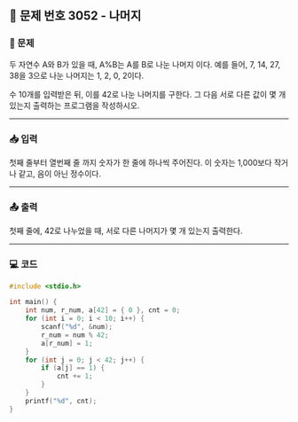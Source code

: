 ## 📝 문제 번호 3052 - 나머지

### 📌 문제
두 자연수 A와 B가 있을 때, A%B는 A를 B로 나눈 나머지 이다. 예를 들어, 7, 14, 27, 38을 3으로 나눈 나머지는 1, 2, 0, 2이다. 

수 10개를 입력받은 뒤, 이를 42로 나눈 나머지를 구한다. 그 다음 서로 다른 값이 몇 개 있는지 출력하는 프로그램을 작성하시오.

---

### 📥 입력
첫째 줄부터 열번째 줄 까지 숫자가 한 줄에 하나씩 주어진다. 이 숫자는 1,000보다 작거나 같고, 음이 아닌 정수이다.

---

### 📤 출력
첫째 줄에, 42로 나누었을 때, 서로 다른 나머지가 몇 개 있는지 출력한다.

---

### 💻 코드
```c
#include <stdio.h>

int main() {
	int num, r_num, a[42] = { 0 }, cnt = 0;
	for (int i = 0; i < 10; i++) {
		scanf("%d", &num);
		r_num = num % 42;
		a[r_num] = 1;
	}
	for (int j = 0; j < 42; j++) {
		if (a[j] == 1) {
			cnt += 1;
		}
	}
	printf("%d", cnt);
}
```
